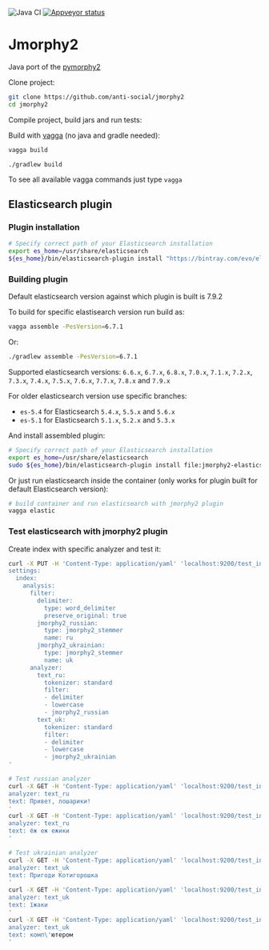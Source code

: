 ![Java CI](https://github.com/anti-social/jmorphy2/workflows/Java%20CI/badge.svg)
[![Appveyor status](https://ci.appveyor.com/api/projects/status/x9df34q1er8r5kc0/branch/master?svg=true)](https://ci.appveyor.com/project/anti-social/jmorphy2/branch/master)

# Jmorphy2

Java port of the [pymorphy2](https://github.com/kmike/pymorphy2)

Clone project:

```sh
git clone https://github.com/anti-social/jmorphy2
cd jmorphy2
```

Compile project, build jars and run tests:

Build with [vagga](http://vagga.readthedocs.io/en/latest/installation.html#ubuntu)
(no java and gradle needed):

```sh
vagga build
```


```
./gradlew build
```

To see all available vagga commands just type ``vagga``


## Elasticsearch plugin

### Plugin installation

```sh
# Specify correct path of your Elasticsearch installation
export es_home=/usr/share/elasticsearch
${es_home}/bin/elasticsearch-plugin install "https://bintray.com/evo/elasticsearch/download_file?file_path=analysis-jmorphy2-0.2.2-es7.9.2.zip"
```

### Building plugin

Default elasticsearch version against which plugin is built is 7.9.2

To build for specific elastisearch version run build as:

```sh
vagga assemble -PesVersion=6.7.1
```

Or:

```sh
./gradlew assemble -PesVersion=6.7.1
```

Supported elasticsearch versions: `6.6.x`, `6.7.x`, `6.8.x`, `7.0.x`, `7.1.x`, `7.2.x`, `7.3.x`, `7.4.x`, `7.5.x`, `7.6.x`, `7.7.x`, `7.8.x` and `7.9.x`

For older elasticsearch version use specific branches:

- `es-5.4` for Elasticsearch `5.4.x`, `5.5.x` and `5.6.x`
- `es-5.1` for Elasticsearch `5.1.x`, `5.2.x` and `5.3.x`

And install assembled plugin:

```sh
# Specify correct path of your Elasticsearch installation
export es_home=/usr/share/elasticsearch
sudo ${es_home}/bin/elasticsearch-plugin install file:jmorphy2-elasticsearch/build/distributions/analysis-jmorphy2-0.2.2-SNAPSHOT-es7.9.2.zip
```

Or just run elasticsearch inside the container 
(only works for plugin built for default Elasticsearch version):

```sh
# build container and run elasticsearch with jmorphy2 plugin
vagga elastic
```

### Test elasticsearch with jmorphy2 plugin

Create index with specific analyzer and test it:


```sh
curl -X PUT -H 'Content-Type: application/yaml' 'localhost:9200/test_index' -d '---
settings:
  index:
    analysis:
      filter:
        delimiter:
          type: word_delimiter
          preserve_original: true
        jmorphy2_russian:
          type: jmorphy2_stemmer
          name: ru
        jmorphy2_ukrainian:
          type: jmorphy2_stemmer
          name: uk
      analyzer:
        text_ru:
          tokenizer: standard
          filter:
          - delimiter
          - lowercase
          - jmorphy2_russian
        text_uk:
          tokenizer: standard
          filter:
          - delimiter
          - lowercase
          - jmorphy2_ukrainian
'

# Test russian analyzer
curl -X GET -H 'Content-Type: application/yaml' 'localhost:9200/test_index/_analyze' -d '---
analyzer: text_ru
text: Привет, лошарики!
'
curl -X GET -H 'Content-Type: application/yaml' 'localhost:9200/test_index/_analyze' -d '---
analyzer: text_ru
text: ёж еж ежики
'

# Test ukrainian analyzer
curl -X GET -H 'Content-Type: application/yaml' 'localhost:9200/test_index/_analyze' -d '---
analyzer: text_uk
text: Пригоди Котигорошка
'
curl -X GET -H 'Content-Type: application/yaml' 'localhost:9200/test_index/_analyze' -d '---
analyzer: text_uk
text: їжаки
'
curl -X GET -H 'Content-Type: application/yaml' 'localhost:9200/test_index/_analyze' -d '---
analyzer: text_uk
text: комп\'ютером
'
```
